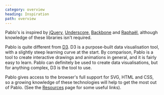 ```yaml
---
category: overview
heading: Inspiration
path: overview
---
```



Pablo's is inspired by [jQuery][jquery], [Underscore][_], [Backbone][backbone] and [Raphaël][raphael], although knowledge of these libraries isn't required.

Pablo is quite different from [D3][d3]. D3 is a purpose-built data visualisation tool, with a slightly steep learning curve at the start. By comparison, Pablo is a tool to create interactive drawings and animations in general, and it is fairly easy to learn. Pablo can definitely be used to create data visualisations, but for anything complex, D3 is the tool to use.

Pablo gives access to the browser's full support for SVG, HTML and CSS, so a growing knowledge of these technologies will help to get the most out of Pablo. (See the [Resources][resources] page for some useful links).


[jquery]: http://jquery.com
[_]: http://underscorejs.org
[backbone]: http://backbonejs.org
[raphael]: http://raphaeljs.com
[d3]: http://d3js.org
[resources]: /resources/
